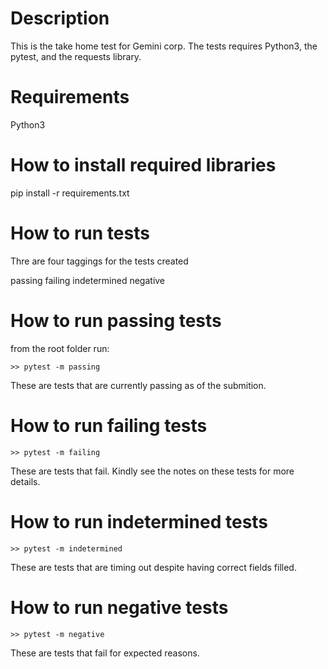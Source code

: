 # Description

This is the take home test for Gemini corp.
The tests requires Python3, the pytest, and the 
requests library.

# Requirements

Python3

# How to install required libraries

pip install -r requirements.txt

# How to run tests

Thre are four taggings for the tests created

passing
failing
indetermined
negative

# How to run passing tests

from the root folder run:

```
>> pytest -m passing
```

These are tests that are currently
passing as of the submition.

# How to run failing tests

```
>> pytest -m failing
```

These are tests that fail. Kindly see
the notes on these tests for more details.

# How to run indetermined tests

```
>> pytest -m indetermined
```

These are tests that are timing out despite
having correct fields filled.


# How to run negative tests

```
>> pytest -m negative
```

These are tests that fail for expected
reasons.

